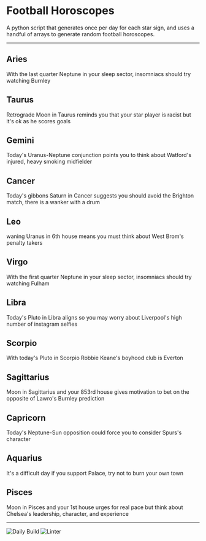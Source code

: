 # Football Horoscopes

A python script that generates once per day for each star sign, and uses a handful of arrays to generate random football horoscopes.

---

<!-- horoscopes_item starts -->
<h2>Aries</h2><p>With the last quarter Neptune in your sleep sector, insomniacs should try watching Burnley</p><h2>Taurus</h2><p>Retrograde Moon in Taurus reminds you that your star player is racist but it's ok as he scores goals</p><h2>Gemini</h2><p>Today's Uranus-Neptune conjunction points you to think about Watford's injured, heavy smoking midfielder</p><h2>Cancer</h2><p>Today's gibbons Saturn in Cancer suggests you should avoid the Brighton match, there is a wanker with a drum</p><h2>Leo</h2><p>waning Uranus in 6th house means you must think about West Brom's penalty takers</p><h2>Virgo</h2><p>With the first quarter Neptune in your sleep sector, insomniacs should try watching Fulham</p><h2>Libra</h2><p>Today's Pluto in Libra aligns so you may worry about Liverpool's high number of instagram selfies</p><h2>Scorpio</h2><p>With today's Pluto in Scorpio Robbie Keane's boyhood club is Everton</p><h2>Sagittarius</h2><p>Moon in Sagittarius and your 853rd house gives motivation to bet on the opposite of Lawro's Burnley prediction</p><h2>Capricorn</h2><p>Today's Neptune-Sun opposition could force you to consider Spurs's character</p><h2>Aquarius</h2><p>It's a difficult day if you support Palace, try not to burn your own town</p><h2>Pisces</h2><p>Moon in Pisces and your 1st house urges for real pace but think about Chelsea's leadership, character, and experience</p>
<!-- horoscopes_item ends -->

---

![Daily Build](https://github.com/MatBenfield/horofootball.thechels.uk/workflows/Daily%20Build/badge.svg) ![Linter](https://github.com/MatBenfield/horofootball.thechels.uk/workflows/Linter/badge.svg)

